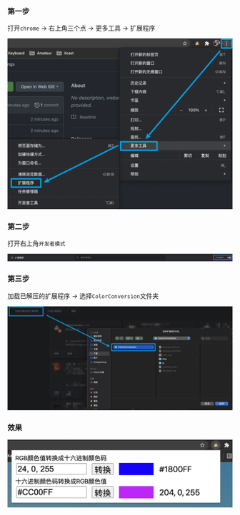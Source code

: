 ### 第一步
打开`chrome` -> 右上角三个点 -> 更多工具 -> 扩展程序

![第一步](img/1.png)

### 第二步
打开右上角`开发者模式`

![第二步](img/2.png)

### 第三步
加载已解压的扩展程序 -> 选择`ColorConversion`文件夹

![第三步](img/3.png)

### 效果
![效果](img/4.png)